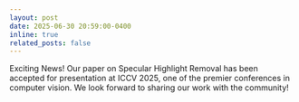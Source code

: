 ```yaml
---
layout: post
date: 2025-06-30 20:59:00-0400
inline: true
related_posts: false
---
```


Exciting News! Our paper on Specular Highlight Removal has been accepted for presentation at ICCV 2025, one of the premier conferences in computer vision. We look forward to sharing our work with the community!